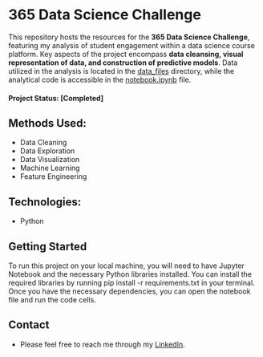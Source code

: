 # 365 Data Science Challenge

This repository hosts the resources for the **365 Data Science Challenge**, featuring my analysis of student engagement within a data science course platform. Key aspects of the project encompass **data cleansing, visual representation of data, and construction of predictive models**. Data utilized in the analysis is located in the [data_files](data_files) directory, while the analytical code is accessible in the [notebook.ipynb](notebook.ipynb) file.

#### Project Status: [Completed]

## Methods Used:
* Data Cleaning
* Data Exploration
* Data Visualization
* Machine Learning
* Feature Engineering

## Technologies:
* Python

## Getting Started
To run this project on your local machine, you will need to have Jupyter Notebook and the necessary Python libraries installed. You can install the required libraries by running pip install -r requirements.txt in your terminal. Once you have the necessary dependencies, you can open the notebook file and run the code cells.

## Contact
* Please feel free to reach me through my [LinkedIn](http://linkedin.com/in/dominikdawiec/).  
